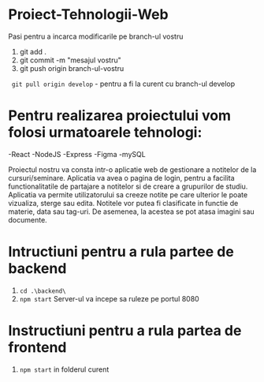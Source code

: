 # Proiect-Tehnologii-Web

Pasi pentru a incarca modificarile pe branch-ul vostru

1. git add .
2. git commit -m "mesajul vostru"
3. git push origin branch-ul-vostru

` git pull origin develop` - pentru a fi la curent cu branch-ul develop

# Pentru realizarea proiectului vom folosi urmatoarele tehnologi:

-React
-NodeJS
-Express
-Figma
-mySQL

Proiectul nostru va consta intr-o aplicatie web de gestionare a notitelor de la cursuri/seminare.
Aplicatia va avea o pagina de login, pentru a facilita functionalitatile de partajare a notitelor si de creare a grupurilor de studiu.
Aplicatia va permite utilizatorului sa creeze notite pe care ulterior le poate vizualiza, sterge sau edita.
Notitele vor putea fi clasificate in functie de materie, data sau tag-uri. De asemenea, la acestea se pot atasa imagini sau documente.

# Intructiuni pentru a rula partee de backend

1. `cd .\backend\`
2. `npm start`
   Server-ul va incepe sa ruleze pe portul 8080

# Instructiuni pentru a rula partea de frontend

1. `npm start` in folderul curent
